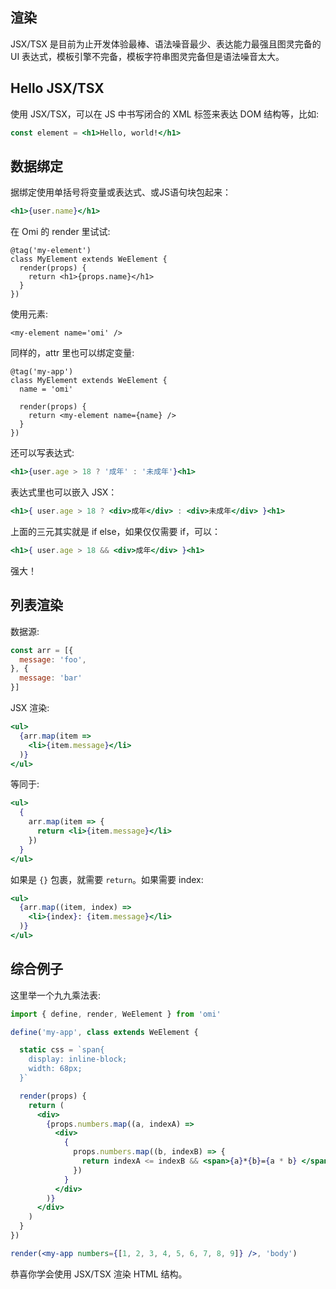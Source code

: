 ## 渲染

JSX/TSX 是目前为止开发体验最棒、语法噪音最少、表达能力最强且图灵完备的 UI 表达式，模板引擎不完备，模板字符串图灵完备但是语法噪音太大。

## Hello JSX/TSX

使用 JSX/TSX，可以在 JS 中书写闭合的 XML 标签来表达 DOM 结构等，比如:

```jsx
const element = <h1>Hello, world!</h1>
```

## 数据绑定

据绑定使用单括号将变量或表达式、或JS语句块包起来：

```jsx
<h1>{user.name}</h1>
```

在 Omi 的 render 里试试:

```tsx
@tag('my-element')
class MyElement extends WeElement {
  render(props) {
    return <h1>{props.name}</h1>
  }
})
```

使用元素:

```tsx
<my-element name='omi' />
```

同样的，attr 里也可以绑定变量:

```tsx
@tag('my-app')
class MyElement extends WeElement {
  name = 'omi'

  render(props) {
    return <my-element name={name} />
  }
})
```

还可以写表达式:

```jsx
<h1>{user.age > 18 ? '成年' : '未成年'}<h1>
```

表达式里也可以嵌入 JSX：

```jsx
<h1>{ user.age > 18 ? <div>成年</div> : <div>未成年</div> }<h1>
```

上面的三元其实就是 if else，如果仅仅需要 if，可以：

```jsx
<h1>{ user.age > 18 && <div>成年</div> }<h1>
```

强大！

## 列表渲染

数据源:

```js
const arr = [{
  message: 'foo',
}, {
  message: 'bar'
}]
```

JSX 渲染:

```jsx
<ul>
  {arr.map(item =>
    <li>{item.message}</li>
  )}
</ul>
```

等同于:

```jsx
<ul>
  {
    arr.map(item => {
      return <li>{item.message}</li>
    })
  }
</ul>
```

如果是 `{}` 包裹，就需要 `return`。如果需要 index:

```jsx
<ul>
  {arr.map((item, index) =>
    <li>{index}: {item.message}</li>
  )}
</ul>
```

## 综合例子

这里举一个九九乘法表:

```jsx
import { define, render, WeElement } from 'omi'

define('my-app', class extends WeElement {

  static css = `span{
    display: inline-block;
    width: 68px;
  }`

  render(props) {
    return (
      <div>
        {props.numbers.map((a, indexA) =>
          <div>
            {
              props.numbers.map((b, indexB) => {
                return indexA <= indexB && <span>{a}*{b}={a * b} </span>
              })
            }
          </div>
        )}
      </div>
    )
  }
})

render(<my-app numbers={[1, 2, 3, 4, 5, 6, 7, 8, 9]} />, 'body')
```

恭喜你学会使用 JSX/TSX 渲染 HTML 结构。
